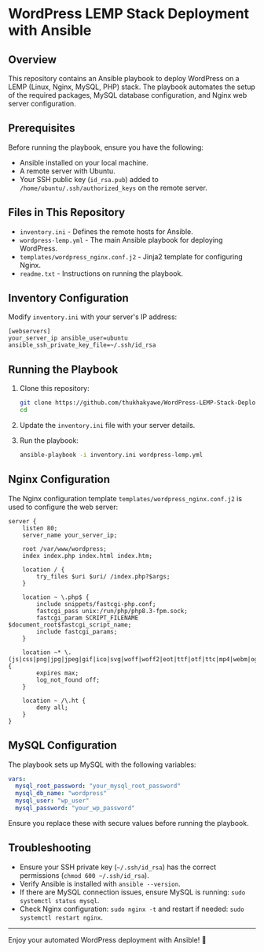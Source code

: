 # WordPress LEMP Stack Deployment with Ansible

## Overview
This repository contains an Ansible playbook to deploy WordPress on a LEMP (Linux, Nginx, MySQL, PHP) stack. The playbook automates the setup of the required packages, MySQL database configuration, and Nginx web server configuration.

## Prerequisites
Before running the playbook, ensure you have the following:

- Ansible installed on your local machine.
- A remote server with Ubuntu.
- Your SSH public key (`id_rsa.pub`) added to `/home/ubuntu/.ssh/authorized_keys` on the remote server.

## Files in This Repository
- `inventory.ini` - Defines the remote hosts for Ansible.
- `wordpress-lemp.yml` - The main Ansible playbook for deploying WordPress.
- `templates/wordpress_nginx.conf.j2` - Jinja2 template for configuring Nginx.
- `readme.txt` - Instructions on running the playbook.

## Inventory Configuration
Modify `inventory.ini` with your server's IP address:

```
[webservers]
your_server_ip ansible_user=ubuntu ansible_ssh_private_key_file=~/.ssh/id_rsa
```

## Running the Playbook
1. Clone this repository:
   ```sh
   git clone https://github.com/thukhakyawe/WordPress-LEMP-Stack-Deployment-with-Ansible.git
   cd 
   ```

2. Update the `inventory.ini` file with your server details.

3. Run the playbook:
   ```sh
   ansible-playbook -i inventory.ini wordpress-lemp.yml
   ```

## Nginx Configuration
The Nginx configuration template `templates/wordpress_nginx.conf.j2` is used to configure the web server:

```nginx
server {
    listen 80;
    server_name your_server_ip;
    
    root /var/www/wordpress;
    index index.php index.html index.htm;

    location / {
        try_files $uri $uri/ /index.php?$args;
    }

    location ~ \.php$ {
        include snippets/fastcgi-php.conf;
        fastcgi_pass unix:/run/php/php8.3-fpm.sock;
        fastcgi_param SCRIPT_FILENAME $document_root$fastcgi_script_name;
        include fastcgi_params;
    }

    location ~* \.(js|css|png|jpg|jpeg|gif|ico|svg|woff|woff2|eot|ttf|otf|ttc|mp4|webm|ogv|ogg|mp3|wav|flac|aac|m4a)$ {
        expires max;
        log_not_found off;
    }

    location ~ /\.ht {
        deny all;
    }
}
```

## MySQL Configuration
The playbook sets up MySQL with the following variables:

```yaml
vars:
  mysql_root_password: "your_mysql_root_password"
  mysql_db_name: "wordpress"
  mysql_user: "wp_user"
  mysql_password: "your_wp_password"
```

Ensure you replace these with secure values before running the playbook.

## Troubleshooting
- Ensure your SSH private key (`~/.ssh/id_rsa`) has the correct permissions (`chmod 600 ~/.ssh/id_rsa`).
- Verify Ansible is installed with `ansible --version`.
- If there are MySQL connection issues, ensure MySQL is running: `sudo systemctl status mysql`.
- Check Nginx configuration: `sudo nginx -t` and restart if needed: `sudo systemctl restart nginx`.

---

Enjoy your automated WordPress deployment with Ansible! 🚀

